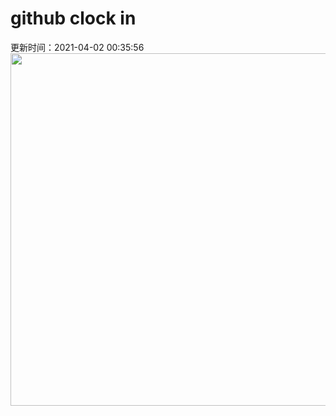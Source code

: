 # github clock in
更新时间：2021-04-02 00:35:56
 <img style="-webkit-user-select: none;margin: auto;cursor: zoom-in;" src="https://cn.bing.com/th?id=OHR.BrazilSandDunes_ZH-CN2924749051_1920x1080.jpg&rf=LaDigue_1920x1080.jpg&pid=hp" width="1004" height="564"> 